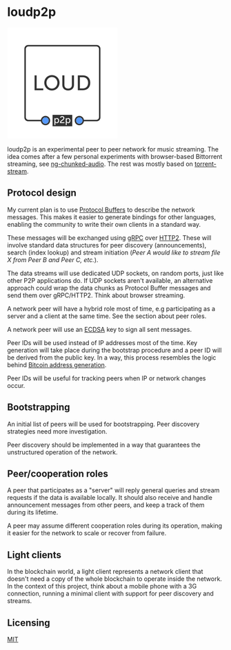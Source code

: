 
# loudp2p

![loudp2p](assets/logo.png)

loudp2p is an experimental peer to peer network for music streaming. The idea comes after a few personal experiments with browser-based Bittorrent streaming, see [ng-chunked-audio](https://github.com/matiasinsaurralde/ng-chunked-audio). The rest was mostly based on [torrent-stream](https://github.com/mafintosh/torrent-stream).

## Protocol design

My current plan is to use [Protocol Buffers](https://developers.google.com/protocol-buffers/) to describe the network messages. This makes it easier to generate bindings for other languages, enabling the community to write their own clients in a standard way.

These messages will be exchanged using [gRPC](http://www.grpc.io/) over [HTTP2](https://en.wikipedia.org/wiki/HTTP/2). These will involve standard data structures for peer discovery (announcements), search (index lookup) and stream initiation (*Peer A would like to stream file X from Peer B and Peer C, etc.*).

The data streams will use dedicated UDP sockets, on random ports, just like other P2P applications do. If UDP sockets aren't available, an alternative approach could wrap the data chunks as Protocol Buffer messages and send them over gRPC/HTTP2. Think about browser streaming.

A network peer will have a hybrid role most of time, e.g participating as a server and a client at the same time. See the section about peer roles.

A network peer will use an [ECDSA](https://en.wikipedia.org/wiki/Elliptic_Curve_Digital_Signature_Algorithm) key to sign all sent messages.

Peer IDs will be used instead of IP addresses most of the time. Key generation will take place during the bootstrap procedure and a peer ID will be derived from the public key. In a way, this process resembles the logic behind [Bitcoin address generation](https://en.bitcoin.it/wiki/Technical_background_of_version_1_Bitcoin_addresses). 

Peer IDs will be useful for tracking peers when IP or network changes occur. 

## Bootstrapping

An initial list of peers will be used for bootstrapping. Peer discovery strategies need more investigation.

Peer discovery should be implemented in a way that guarantees the unstructured operation of the network.

## Peer/cooperation roles

A peer that participates as a "server" will reply general queries and stream requests if the data is available locally. It should also receive and handle announcement messages from other peers, and keep a track of them during its lifetime.

A peer may assume different cooperation roles during its operation, making it easier for the network to scale or recover from failure.

## Light clients

In the blockchain world, a light client represents a network client that doesn't need a copy of the whole blockchain to operate inside the network. In the context of this project, think about a mobile phone with a 3G connection, running a minimal client with support for peer discovery and streams.

## Licensing

[MIT](LICENSE.md)
